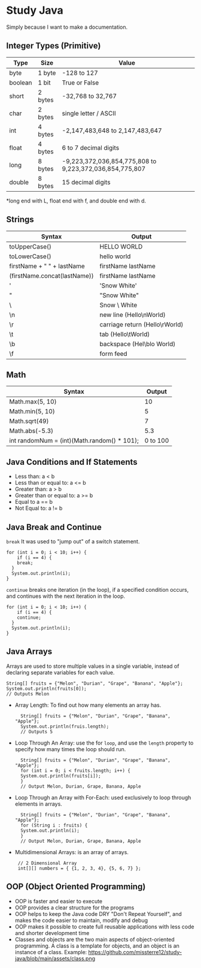 
# Study Java

Simply because I want to make a documentation. 
                    
Integer Types (Primitive)
-
| Type    | Size    | Value |
| --------| --------|-------|
| byte    | 1 byte  |-128 to 127|
| boolean | 1 bit   |True or False|
| short   | 2 bytes |-32,768 to 32,767|
| char    | 2 bytes |single letter / ASCII|
| int     | 4 bytes |-2,147,483,648 to 2,147,483,647|
| float   | 4 bytes |6 to 7 decimal digits|
| long    | 8 bytes |-9,223,372,036,854,775,808 to 9,223,372,036,854,775,807|
| double  | 8 bytes |15 decimal digits|

*long end with L, float end with f, and double end with d.

Strings
-
| Syntax        | Output |
| ------------- | ------|
| toUpperCase() | HELLO WORLD |
| toLowerCase() | hello world |
| firstName + " " + lastName  | firstName lastName |
| (firstName.concat(lastName))  | firstName lastName |
| \' | \'Snow White\' |
| \" | \"Snow White\" |
| \\ | Snow \\ White |
| \n | new line (Hello\nWorld) |
| \r | carriage return (Hello\rWorld) |
| \t | tab (Hello\tWorld) |
| \b | backspace (Hel\blo World) |
| \f | form feed |

Math
-
| Syntax           | Output |
| ------------     | -------|
| Math.max(5, 10)  | 10 |
| Math.min(5, 10)  | 5 |
| Math.sqrt(49)    | 7 |
| Math.abs(-5.3)   | 5.3 |
| int randomNum = (int)(Math.random() * 101);   | 0 to 100 |

Java Conditions and If Statements
-

* Less than: a < b
* Less than or equal to: a <= b
* Greater than: a > b
* Greater than or equal to: a >= b
* Equal to a == b
* Not Equal to: a != b

Java Break and Continue 
-
`break` It was used to "jump out" of a switch statement.

    for (int i = 0; i < 10; i++) {
        if (i == 4) {
        break;
      }
      System.out.println(i);
    }

`continue` breaks one iteration (in the loop), if a specified condition occurs, and continues with the next iteration in the loop.

    for (int i = 0; i < 10; i++) {
        if (i == 4) {
        continue;
      }
      System.out.println(i);
    }

Java Arrays 
-
Arrays are used to store multiple values in a single variable, instead of declaring separate variables for each value.

    String[] fruits = {"Melon", "Durian", "Grape", "Banana", "Apple"};
    System.out.println(fruits[0]);
    // Outputs Melon

* Array Length: To find out how many elements an array has. 

        String[] fruits = {"Melon", "Durian", "Grape", "Banana", "Apple"};
        System.out.println(fruis.length);
        // Outputs 5

* Loop Through An Array: use the for `loop`, and use the `length` property to specify how many times the loop should run.

        String[] fruits = {"Melon", "Durian", "Grape", "Banana", "Apple"};
        for (int i = 0; i < fruits.length; i++) {
        System.out.println(fruits[i]);
        }
        // Output Melon, Durian, Grape, Banana, Apple

* Loop Through an Array with For-Each: used exclusively to loop through elements in arrays.

        String[] fruits = {"Melon", "Durian", "Grape", "Banana", "Apple"};
        for (String i : fruits) {
        System.out.println(i);
        }
        // Output Melon, Durian, Grape, Banana, Apple

*  Multidimensional Arrays: is an array of arrays.
        
        // 2 Dimensional Array
        int[][] numbers = { {1, 2, 3, 4}, {5, 6, 7} };

OOP (Object Oriented Programming)
- 
* OOP is faster and easier to execute
* OOP provides a clear structure for the programs
* OOP helps to keep the Java code DRY "Don't Repeat Yourself", and makes the code easier to maintain, modify and debug
* OOP makes it possible to create full reusable applications with less code and shorter development time
* Classes and objects are the two main aspects of object-oriented programming. A class is a template for objects, and an object is an instance of a class. Example: https://github.com/missterre12/study-java/blob/main/assets/class.png
    
